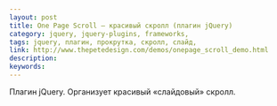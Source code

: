 ```yaml
---
layout: post
title: One Page Scroll — красивый скролл (плагин jQuery)
category: jquery, jquery-plugins, frameworks, 
tags: jquery, плагин, прокрутка, скролл, слайд, 
link: http://www.thepetedesign.com/demos/onepage_scroll_demo.html
description: 
keywords: 
---
```


<p>Плагин jQuery. Организует красивый «слайдовый» скролл.</p>
